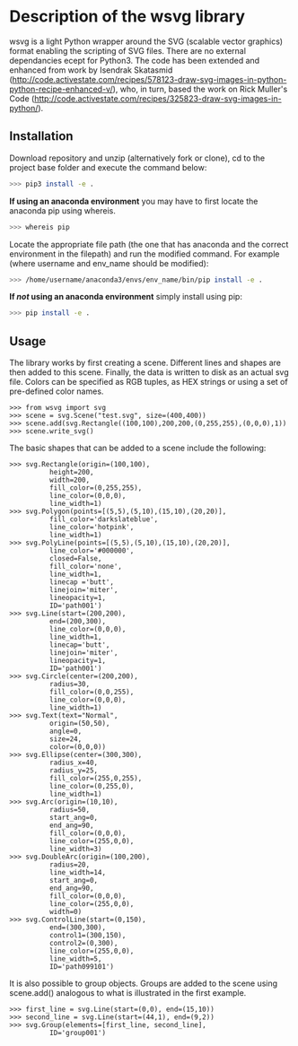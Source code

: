 # Description of the wsvg library
wsvg is a light Python wrapper around the SVG (scalable vector graphics) format enabling the scripting of SVG files. There are no external dependancies ecept for Python3. The code has been extended and enhanced from work by Isendrak Skatasmid (http://code.activestate.com/recipes/578123-draw-svg-images-in-python-python-recipe-enhanced-v/), who, in turn, based the work on Rick Muller's Code (http://code.activestate.com/recipes/325823-draw-svg-images-in-python/).

## Installation
Download repository and unzip (alternatively fork or clone), cd to the project base folder and execute the command below:

```bash
>>> pip3 install -e .
```

__If using an anaconda environment__ you may have to first locate the anaconda pip using whereis.
```bash
>>> whereis pip
```

Locate the appropriate file path (the one that has anaconda and the correct environment in the filepath) and run the modified command. For example (where username and env_name should be modified):

```bash
>>> /home/username/anaconda3/envs/env_name/bin/pip install -e .
```

__If _not_ using an anaconda environment__ simply install using pip:

```bash
>>> pip install -e .
```

## Usage
The library works by first creating a scene. Different lines and shapes are then added to this scene. Finally, the data is written to disk as an actual svg file. Colors can be specified as RGB tuples, as HEX strings or using a set of pre-defined color names.

```Python3
>>> from wsvg import svg
>>> scene = svg.Scene("test.svg", size=(400,400))
>>> scene.add(svg.Rectangle((100,100),200,200,(0,255,255),(0,0,0),1))
>>> scene.write_svg()
```


The basic shapes that can be added to a scene include the following:
```Python3
>>> svg.Rectangle(origin=(100,100),
          height=200,
          width=200,
          fill_color=(0,255,255),
          line_color=(0,0,0),
          line_width=1)
>>> svg.Polygon(points=[(5,5),(5,10),(15,10),(20,20)],
          fill_color='darkslateblue',
          line_color='hotpink',
          line_width=1)
>>> svg.PolyLine(points=[(5,5),(5,10),(15,10),(20,20)],
          line_color='#000000',
          closed=False,
          fill_color='none',
          line_width=1,
          linecap ='butt',
          linejoin='miter',
          lineopacity=1,
          ID='path001')
>>> svg.Line(start=(200,200),
          end=(200,300),
          line_color=(0,0,0),
          line_width=1,
          linecap='butt',
          linejoin='miter',
          lineopacity=1,
          ID='path001')
>>> svg.Circle(center=(200,200),
          radius=30,
          fill_color=(0,0,255),
          line_color=(0,0,0),
          line_width=1)
>>> svg.Text(text="Normal",
          origin=(50,50),
          angle=0,
          size=24,
          color=(0,0,0))
>>> svg.Ellipse(center=(300,300),
          radius_x=40,
          radius_y=25,
          fill_color=(255,0,255),
          line_color=(0,255,0),
          line_width=1)
>>> svg.Arc(origin=(10,10),
          radius=50,
          start_ang=0,
          end_ang=90,
          fill_color=(0,0,0),
          line_color=(255,0,0),
          line_width=3)
>>> svg.DoubleArc(origin=(100,200),
          radius=20,
          line_width=14,
          start_ang=0,
          end_ang=90,
          fill_color=(0,0,0),
          line_color=(255,0,0),
          width=0)
>>> svg.ControlLine(start=(0,150),
          end=(300,300),
          control1=(300,150),
          control2=(0,300),
          line_color=(255,0,0),
          line_width=5,
          ID='path099101')
```

It is also possible to group objects. Groups are added to the scene using scene.add() analogous to what is illustrated in the first example.
```Python3
>>> first_line = svg.Line(start=(0,0), end=(15,10))
>>> second_line = svg.Line(start=(44,1), end=(9,2))
>>> svg.Group(elements=[first_line, second_line],
          ID='group001')
```
